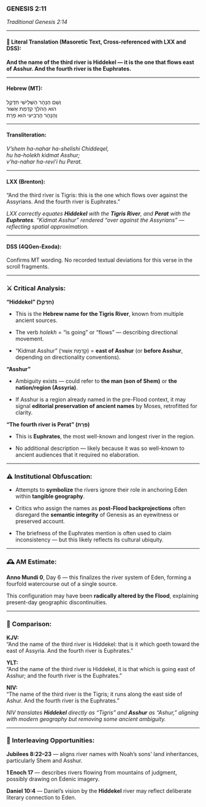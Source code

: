 ### **GENESIS 2:11**

_Traditional Genesis 2:14_

---

#### 📜 Literal Translation (Masoretic Text, Cross-referenced with LXX and DSS):

**And the name of the third river is Hiddekel — it is the one that flows east of Asshur. And the fourth river is the Euphrates.**

---

#### Hebrew (MT):

וְשֵׁם הַנָּהָר הַשְּׁלִישִׁי חִדֶּקֶל  
הוּא הַהֹלֵךְ קִדְמַת אַשּׁוּר  
וְהַנָּהָר הָרְבִיעִי הוּא פְרָת

---

#### Transliteration:

_V’shem ha-nahar ha-shelishi Chiddeqel,  
hu ha-holekh kidmat Asshur;  
v’ha-nahar ha-revi’i hu Perat._

---

#### LXX (Brenton):

“And the third river is Tigris: this is the one which flows over against the Assyrians. And the fourth river is Euphrates.”

_LXX correctly equates **Hiddekel** with the **Tigris River**, and **Perat** with the **Euphrates**. “Kidmat Asshur” rendered “over against the Assyrians” — reflecting spatial approximation._

---

#### DSS (4QGen-Exoda):

Confirms MT wording. No recorded textual deviations for this verse in the scroll fragments.

---

### ⚔️ Critical Analysis:

**“Hiddekel” (חִדֶּקֶל)**

- This is the **Hebrew name for the Tigris River**, known from multiple ancient sources.
    
- The verb _holekh_ = “is going” or “flows” — describing directional movement.
    
- “Kidmat Asshur” (קִדְמַת אַשּׁוּר) = **east of Asshur** (or **before Asshur**, depending on directionality conventions).
    

**“Asshur”**

- Ambiguity exists — could refer to **the man (son of Shem)** or **the nation/region (Assyria)**.
    
- If Asshur is a region already named in the pre-Flood context, it may signal **editorial preservation of ancient names** by Moses, retrofitted for clarity.
    

**“The fourth river is Perat” (פְּרָת)**

- This is **Euphrates**, the most well-known and longest river in the region.
    
- No additional description — likely because it was so well-known to ancient audiences that it required no elaboration.
    

---

### ⚠️ Institutional Obfuscation:

- Attempts to **symbolize** the rivers ignore their role in anchoring Eden within **tangible geography**.
    
- Critics who assign the names as **post-Flood backprojections** often disregard the **semantic integrity** of Genesis as an eyewitness or preserved account.
    
- The briefness of the Euphrates mention is often used to claim inconsistency — but this likely reflects its cultural ubiquity.
    

---

### 🕰️ AM Estimate:

**Anno Mundi 0**, Day 6 — this finalizes the river system of Eden, forming a fourfold watercourse out of a single source.

This configuration may have been **radically altered by the Flood**, explaining present-day geographic discontinuities.

---

### 📖 Comparison:

**KJV:**  
“And the name of the third river is Hiddekel: that is it which goeth toward the east of Assyria. And the fourth river is Euphrates.”

**YLT:**  
“And the name of the third river is Hiddekel, it is that which is going east of Asshur; and the fourth river is the Euphrates.”

**NIV:**  
“The name of the third river is the Tigris; it runs along the east side of Ashur. And the fourth river is the Euphrates.”

_NIV translates **Hiddekel** directly as “Tigris” and **Asshur** as “Ashur,” aligning with modern geography but removing some ancient ambiguity._

---

### 🔗 Interleaving Opportunities:

**Jubilees 8:22–23** — aligns river names with Noah’s sons' land inheritances, particularly Shem and Asshur.

**1 Enoch 17** — describes rivers flowing from mountains of judgment, possibly drawing on Edenic imagery.

**Daniel 10:4** — Daniel’s vision by the **Hiddekel** river may reflect deliberate literary connection to Eden.